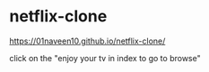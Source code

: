# netflix-clone
https://01naveen10.github.io/netflix-clone/

click on the "enjoy your tv in index to go to browse"

